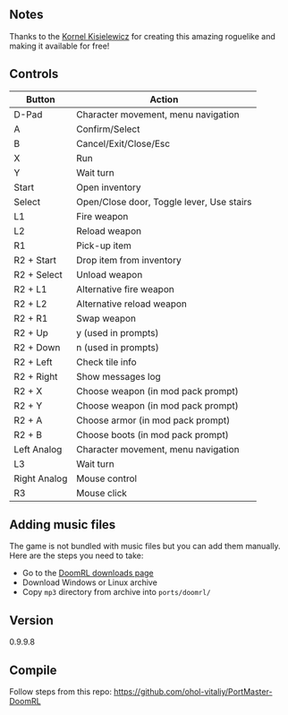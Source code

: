 ## Notes
Thanks to the [Kornel Kisielewicz](https://github.com/epyon) for creating this amazing roguelike and making it available for free!

## Controls
| Button | Action |
|--|--| 
| D-Pad | Character movement, menu navigation |
| A | Confirm/Select |
| B | Cancel/Exit/Close/Esc |
| X | Run |
| Y | Wait turn |
| Start | Open inventory |
| Select | Open/Close door, Toggle lever, Use stairs |
| L1 | Fire weapon |
| L2 | Reload weapon |
| R1 | Pick-up item |
| R2 + Start | Drop item from inventory |
| R2 + Select | Unload weapon |
| R2 + L1 | Alternative fire weapon |
| R2 + L2 | Alternative reload weapon |
| R2 + R1 | Swap weapon |
| R2 + Up | y (used in prompts) |
| R2 + Down | n (used in prompts) |
| R2 + Left | Check tile info |
| R2 + Right | Show messages log |
| R2 + X | Choose weapon (in mod pack prompt) |
| R2 + Y | Choose weapon (in mod pack prompt) |
| R2 + A | Choose armor (in mod pack prompt) |
| R2 + B | Choose boots (in mod pack prompt) |
| Left Analog | Character movement, menu navigation |
| L3 | Wait turn |
| Right Analog | Mouse control |
| R3 | Mouse click |

## Adding music files
The game is not bundled with music files but you can add them manually.
Here are the steps you need to take:
- Go to the [DoomRL downloads page](https://drl.chaosforge.org/downloads)
- Download Windows or Linux archive 
- Copy `mp3` directory from archive into `ports/doomrl/`

## Version
0.9.9.8

## Compile
Follow steps from this repo:
https://github.com/ohol-vitaliy/PortMaster-DoomRL

